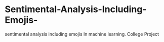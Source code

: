 # Sentimental-Analysis-Including-Emojis-
sentimental analysis including emojis In machine learning. College Project
